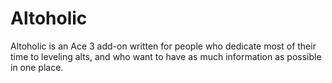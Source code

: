 # Altoholic

Altoholic is an Ace 3 add-on written for people who dedicate most of their time to leveling alts, and who want to have as much information as possible in one place.
